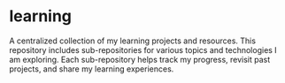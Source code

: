 # learning
A centralized collection of my learning projects and resources. This repository includes sub-repositories for various topics and technologies I am exploring. Each sub-repository helps track my progress, revisit past projects, and share my learning experiences.
